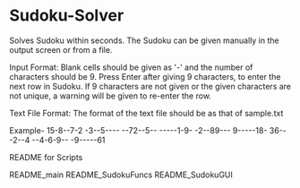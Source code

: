 # Sudoku-Solver
 Solves Sudoku within seconds. The Sudoku can be given manually in the output screen or from a file.

Input Format: Blank cells should be given as '-' and the number of characters should be 9. Press Enter after giving 9 characters, to enter the next row in Sudoku. If 9 characters are not given or the given characters are not unique, a warning will be given to re-enter the row.  

Text File Format: The format of the text file should be as that of sample.txt

  Example-      15-8--7-2
                -3--5----
                --72--5--
                -----1-9-
                -2--89---
                9-----18-
                36---2--4
                --4-6-9--
                -9-----61

README for Scripts

README_main
README_SudokuFuncs
README_SudokuGUI
